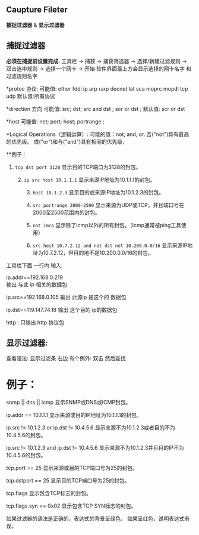 ## Caupture Fileter
**捕捉过滤器** & **显示过滤器**

## 捕捉过滤器
**必须在捕捉前设置完成.**
工具栏 → 捕获 → 捕获筛选器 → 选择/新建过滤规则 → 双击选中规则 → 选择一个网卡 → 开始
软件界面最上方会显示选择的网卡名字 和 过滤规则名字


*protoc 协议:
可能值: ether fddi ip arp rarp decnet lat sca moprc mopdl tcp udp
默认值:所有协议


*direction 方向 
可能值: src; dst; src and dst ; scr or dst ;
默认值: scr or dst 

*host
可能值: net; port; host; portrange ;

*Logical Operations（逻辑运算）:
可能的值：not, and, or.
否("not")具有最高的优先级。
或("or")和与("and")具有相同的优先级，

**例子：
1. `tcp dst port 3128`
	显示目的TCP端口为3128的封包。

	2. `ip src host 10.1.1.1`
		显示来源IP地址为10.1.1.1的封包。

		3. `host 10.1.2.3`
			显示目的或来源IP地址为10.1.2.3的封包。

		4. `src portrange 2000-2500`
			显示来源为UDP或TCP，并且端口号在2000至2500范围内的封包。

		5. `not imcp`
			显示除了icmp以外的所有封包。（icmp通常被ping工具使用）

		6. `src host 10.7.2.12 and not dst net 10.200.0.0/16`
			显示来源IP地址为10.7.2.12，但目的地不是10.200.0.0/16的封包。 



工具栏下面 一行内 输入:

ip.addr==192.168.0.219  
输出 与此 ip 相关的数据包

ip.src==192.168.0.105
输出 此源ip 是这个的 数据包

ip.dst==119.147.74.18
输出 这个目的 ip的数据包

http :   只输出 http 协议包






## 显示过滤器:  

查看语法:  显示过滤条 右边 有个例外: 双击  然后查找



# 例子：  

snmp || dns || icmp
显示SNMP或DNS或ICMP封包。

ip.addr == 10.1.1.1
显示来源或目的IP地址为10.1.1.1的封包。

ip.src != 10.1.2.3 or ip.dst != 10.4.5.6
显示来源不为10.1.2.3或者目的不为10.4.5.6的封包。


ip.src != 10.1.2.3 and ip.dst != 10.4.5.6
显示来源不为10.1.2.3并且目的IP不为10.4.5.6的封包。


tcp.port == 25
显示来源或目的TCP端口号为25的封包。

tcp.dstport == 25
显示目的TCP端口号为25的封包。

tcp.flags
显示包含TCP标志的封包。

tcp.flags.syn == 0x02
显示包含TCP SYN标志的封包。

如果过滤器的语法是正确的，表达式的背景呈绿色。
如果呈红色，说明表达式有误。

